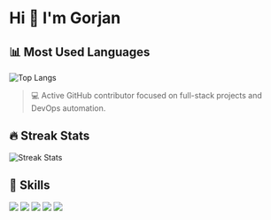 # Hi 👋 I'm Gorjan

## 📊 Most Used Languages
![Top Langs](https://github-readme-stats.vercel.app/api/top-langs/?username=Gorjan-Bogoevski&layout=compact&theme=dark)

> 💻 Active GitHub contributor focused on full-stack projects and DevOps automation.

## 🔥 Streak Stats
![Streak Stats](https://streak-stats.demolab.com?user=Gorjan-Bogoevski&theme=tokyonight)
## 🧠 Skills
<p>
  <img src="https://img.shields.io/badge/Python-3670A0?style=for-the-badge&logo=python&logoColor=white"/>
  <img src="https://img.shields.io/badge/Java-007396?style=for-the-badge&logo=java&logoColor=white"/>
  <img src="https://img.shields.io/badge/SpringBoot-6DB33F?style=for-the-badge&logo=springboot&logoColor=white"/>
  <img src="https://img.shields.io/badge/Docker-2496ED?style=for-the-badge&logo=docker&logoColor=white"/>
  <img src="https://img.shields.io/badge/GitHub-181717?style=for-the-badge&logo=github&logoColor=white"/>
</p>
